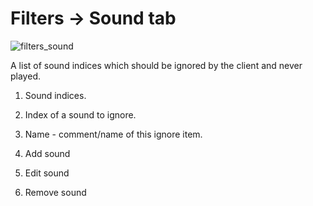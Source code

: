 # Filters -> Sound tab

![filters_sound](http://www.imageup.ru/img203/2777295/tab_filters_sound.png)

A list of sound indices which should be ignored by the client and never played.

1) Sound indices.

2) Index of a sound to ignore.

3) Name  - comment/name of this ignore item.

4) Add sound

5) Edit sound

6) Remove sound
